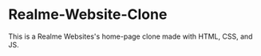 # Realme-Website-Clone <br>
This is a Realme Websites's home-page clone made with HTML, CSS, and JS.
